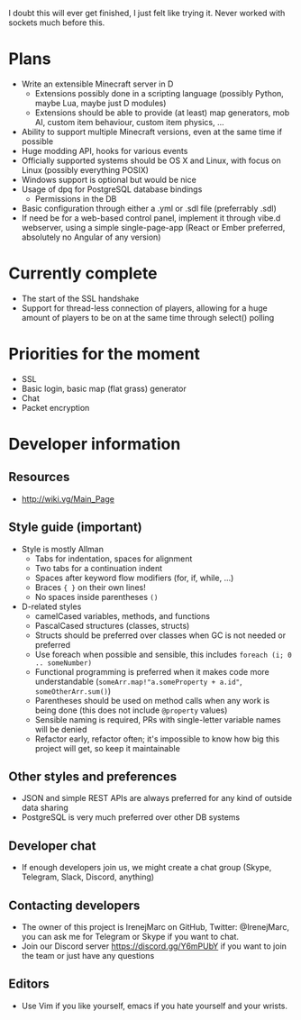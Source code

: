 I doubt this will ever get finished, I just felt like trying it. Never worked with sockets much before this.

# Plans
 - Write an extensible Minecraft server in D
   - Extensions possibly done in a scripting language (possibly Python, maybe Lua, maybe just D modules)
   - Extensions should be able to provide (at least) map generators, mob AI, custom item behaviour, custom item physics, ...
 - Ability to support multiple Minecraft versions, even at the same time if possible
 - Huge modding API, hooks for various events
 - Officially supported systems should be OS X and Linux, with focus on Linux (possibly everything POSIX)
 - Windows support is optional but would be nice
 - Usage of dpq for PostgreSQL database bindings
   - Permissions in the DB
 - Basic configuration through either a .yml or .sdl file (preferrably .sdl)
 - If need be for a web-based control panel, implement it through vibe.d webserver, using a simple single-page-app (React or Ember preferred, absolutely no Angular of any version)
   
# Currently complete
 - The start of the SSL handshake
 - Support for thread-less connection of players, allowing for a huge amount of players to be on at the same time through select() polling
 
# Priorities for the moment
 - SSL
 - Basic login, basic map (flat grass) generator
 - Chat
 - Packet encryption

# Developer information
## Resources
 - http://wiki.vg/Main_Page
 
## Style guide (important)
 - Style is mostly Allman
   - Tabs for indentation, spaces for alignment
   - Two tabs for a continuation indent
   - Spaces after keyword flow modifiers (for, if, while, ...)
   - Braces `{ }` on their own lines!
   - No spaces inside parentheses `()`
 - D-related styles
   - camelCased variables, methods, and functions
   - PascalCased structures (classes, structs)
   - Structs should be preferred over classes when GC is not needed or preferred
   - Use foreach when possible and sensible, this includes `foreach (i; 0 .. someNumber)`
   - Functional programming is preferred when it makes code more understandable (`someArr.map!"a.someProperty + a.id"`, `someOtherArr.sum()`)
   - Parentheses should be used on method calls when any work is being done (this does not include `@property` values)
   - Sensible naming is required, PRs with single-letter variable names will be denied
   - Refactor early, refactor often; it's impossible to know how big this project will get, so keep it maintainable
   
## Other styles and preferences
 - JSON and simple REST APIs are always preferred for any kind of outside data sharing
 - PostgreSQL is very much preferred over other DB systems
 
## Developer chat
 - If enough developers join us, we might create a chat group (Skype, Telegram, Slack, Discord, anything)
 
## Contacting developers
 - The owner of this project is IrenejMarc on GitHub, Twitter: @IrenejMarc, you can ask me for Telegram or Skype if you want to chat.
 - Join our Discord server https://discord.gg/Y6mPUbY if you want to join the team or just have any questions
 
## Editors
 - Use Vim if you like yourself, emacs if you hate yourself and your wrists.
